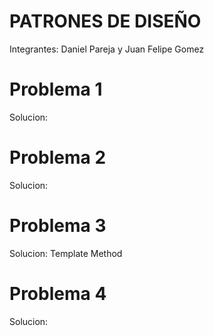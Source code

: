 # PATRONES DE DISEÑO

Integrantes: 
Daniel Pareja y Juan Felipe Gomez

# Problema 1

Solucion:


# Problema 2

Solucion:


# Problema 3

Solucion:
Template Method

# Problema 4

Solucion:
